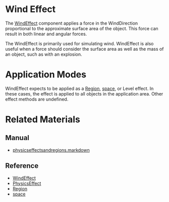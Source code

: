 # Wind Effect
The [WindEffect](https://plasmaengine.github.io/PlasmaDocs/Plasma1/C++/code_reference/class_reference/windeffect.markdown) component applies a force in the WindDirection  proportional to the approximate surface area of the object. This force can result in both linear and angular forces.

The WindEffect is primarily used for simulating wind. WindEffect is also useful when a force should consider the surface area as well as the mass of an object, such as with an explosion.

# Application Modes
WindEffect expects to be applied as a [Region](https://plasmaengine.github.io/PlasmaDocs/Plasma1/C++/code_reference/class_reference/region.markdown), [space](https://plasmaengine.github.io/PlasmaDocs/Plasma1/C++/code_reference/class_reference/space.markdown), or Level effect. In these cases, the effect is applied to all objects in the application area. Other effect methods are undefined.

# Related Materials
## Manual
- [physicseffectsandregions.markdown](https://plasmaengine.github.io/PlasmaDocs/Plasma1/Editor/physics/physicseffectsandregions.markdown)

## Reference
- [WindEffect](https://plasmaengine.github.io/PlasmaDocs/Plasma1/C++/code_reference/class_reference/windeffect.markdown)
- [PhysicsEffect](https://plasmaengine.github.io/PlasmaDocs/Plasma1/C++/code_reference/class_reference/physicseffect.markdown)
- [Region](https://plasmaengine.github.io/PlasmaDocs/Plasma1/C++/code_reference/class_reference/region.markdown)
- [space](https://plasmaengine.github.io/PlasmaDocs/Plasma1/C++/code_reference/class_reference/space.markdown) 

 